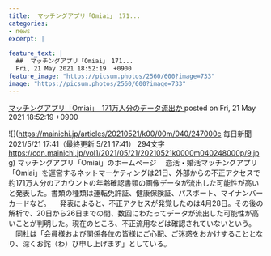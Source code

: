 ```yaml
---
title:  マッチングアプリ「Omiai」　171...
categories:
- news
excerpt: |
  
feature_text: |
  ##  マッチングアプリ「Omiai」　171...
  Fri, 21 May 2021 18:52:19  +0900
feature_image: "https://picsum.photos/2560/600?image=733"
image: "https://picsum.photos/2560/600?image=733"
---
```


[ マッチングアプリ「Omiai」　171万人分のデータ流出か  ](https://rosie.5ch.net/test/read.cgi/editorialplus/1621590739/)
posted on Fri, 21 May 2021 18:52:19  +0900

<!--more-->

![](https://mainichi.jp/articles/20210521/k00/00m/040/247000c 毎日新聞 2021/5/21 17:41（最終更新 5/21 17:41） 294文字 https://cdn.mainichi.jp/vol1/2021/05/21/20210521k0000m040248000p/9.jpg) マッチングアプリ「Omiai」のホームページ 　恋活・婚活マッチングアプリ「Omiai」を運営するネットマーケティングは21日、外部からの不正アクセスで約171万人分のアカウントの年齢確認書類の画像データが流出した可能性が高いと発表した。書類の種類は運転免許証、健康保険証、パスポート、マイナンバーカードなど。 　発表によると、不正アクセスが発覚したのは4月28日。その後の解析で、20日から26日までの間、数回にわたってデータが流出した可能性が高いことが判明した。現在のところ、不正流用などは確認されていないという。 　同社は「会員様および関係各位の皆様にご心配、ご迷惑をおかけすることとなり、深くお詫（わ）び申し上げます」としている。
